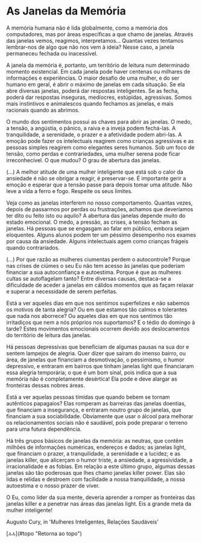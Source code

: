 <div class="header" id="myHeader">
  <div class="navbar" w3-include-html="/menu.inc"> </div>
</div>
<div class="title"><script> document.write(document.title);</script></div>  
<main>
<!-- markdownlint-disable-next-line -->
<span id="topo"><span>

# As Janelas da Memória

A memória humana não é lida globalmente, como a memória dos computadores, mas por áreas específicas a que chamo de janelas. Através das janelas vemos, reagimos, interpretamos... Quantas vezes tentamos lembrar-nos de algo que não nos vem à ideia? Nesse caso, a janela permaneceu fechada ou inacessível.

A janela da memória é, portanto, um território de leitura num determinado momento existencial. Em cada janela pode haver centenas ou milhares de informações e experiências. O maior desafio de uma mulher, e do ser humano em geral, é abrir o máximo de janelas em cada situação. Se ela abre diversas janelas, poderá dar respostas inteligentes. Se as fecha, poderá dar respostas inseguras, medíocres, estúpidas, agressivas. Somos mais instintivos e animalescos quando fechamos as janelas, e mais racionais quando as abrimos.

O mundo dos sentimentos possui as chaves para abrir as janelas. O medo, a tensão, a angústia, o pânico, a raiva e a inveja podem fechá-las. A tranquilidade, a serenidade, o prazer e a afetividade podem abri-las. A emoção pode fazer os intelectuais reagirem como crianças agressivas e as pessoas simples reagirem como elegantes seres humanos. Sob um foco de tensão, como perdas e contrariedades, uma mulher serena pode ficar irreconhecível. O que mudou? O grau de abertura das janelas.

(...) A melhor atitude de uma mulher inteligente que está sob o calor da ansiedade é não se obrigar a reagir, é preservar-se. É importante gerir a emoção e esperar que a tensão passe para depois tomar uma atitude. Não leve a vida a ferro e fogo. Respeite os seus limites.

Veja como as janelas interferem no nosso comportamento. Quantas vezes, depois de passarmos por perdas ou frustrações, achamos que deveríamos ter dito ou feito isto ou aquilo? A abertura das janelas depende muito do estado emocional. O medo, a pressão, as crises, a tensão fecham as janelas. Há pessoas que se engasgam ao falar em público, embora sejam eloquentes. Alguns alunos podem ter um péssimo desempenho nos exames por causa da ansiedade. Alguns intelectuais agem como crianças frágeis quando contrariados.

(...) Por que razão as mulheres ciumentas perdem o autocontrole? Porque nas crises de ciúmes o seu Eu não tem acesso às janelas que poderiam financiar a sua autoconfiança e autoestima. Porque é que as mulheres cultas se autoflagelam tanto? Entre diversas causas, destaca-se a dificuldade de aceder a janelas em cálidos momentos que as façam relaxar e superar a necessidade de serem perfeitas.

Está a ver aqueles dias em que nos sentimos superfelizes e não sabemos os motivos de tanta alegria? Ou em que estamos tão calmos e tolerantes que nada nos aborrece? Ou aqueles dias em que nos sentimos tão irritadiços que nem a nós próprios nos suportamos? E o tédio do domingo à tarde? Estes movimentos emocionais ocorrem devido aos deslocamentos do território de leitura das janelas.

Há pessoas depressivas que beneficiam de algumas pausas na sua dor e sentem lampejos de alegria. Quer dizer que saíram do imenso bairro, ou área, de janelas que financiam a desmotivação, o pessimismo, o humor depressivo, e entraram em bairros que tinham janelas light que financiaram essa alegria temporária; o que é um bom sinal, pois indica que a sua memória não é completamente desértica! Ela pode e deve alargar as fronteiras dessas nobres áreas.

Está a ver aquelas pessoas tímidas que quando bebem se tornam autênticos papagaios? Elas romperam as barreiras das janelas doentias, que financiam a insegurança, e entraram noutro grupo de janelas, que financiam a sua sociabilidade. Obviamente que usar o álcool para melhorar os relacionamentos sociais não é saudável, pois pode preparar o terreno para uma futura dependência.

Há três grupos básicos de janelas da memória: as neutras, que contêm milhões de informações numéricas, endereços e dados; as janelas light, que financiam o prazer, a tranquilidade, a serenidade e a lucidez; e as janelas killer, que alicerçam o humor triste, a ansiedade, a agressividade, a irracionalidade e as fobias. Em relação a este último grupo, algumas dessas janelas são tão poderosas que lhes chamo janelas killer power. Elas são lidas e relidas e destroem com facilidade a nossa tranquilidade, a nossa autoestima e o nosso prazer de viver.

O Eu, como líder da sua mente, deveria aprender a romper as fronteiras das janelas killer e a penetrar nas áreas das janelas light. Eis a grande meta da mulher inteligente!

Augusto Cury, in 'Mulheres Inteligentes, Relações Saudáveis'
</main>
<!-- markdownlint-disable-next-line -->
<script>  includeHTML(); FixHeader(window,"myHeader"); </script>
[🔝🔝](#topo "Retorna ao topo")